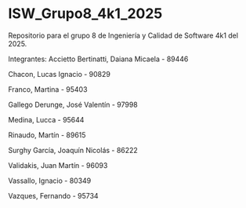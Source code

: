 # ISW_Grupo8_4k1_2025
Repositorio para el grupo 8 de Ingeniería y Calidad de Software 4k1 del 2025.

Integrantes:
Accietto Bertinatti, Daiana Micaela - 89446   
 
Chacon, Lucas Ignacio - 90829  

Franco, Martina - 95403  

Gallego Derunge, José Valentín - 97998  

Medina, Lucca - 95644  

Rinaudo, Martín - 89615  

Surghy García, Joaquín Nicolás - 86222  

Validakis, Juan Martín - 96093  

Vassallo, Ignacio - 80349  

Vazques, Fernando - 95734  


